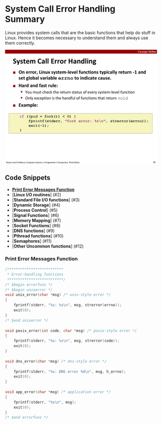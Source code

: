 # System Call Error Handling Summary

Linux provides system calls that are the basic functions that help do stuff
in Linux. 
Hence it becomes necessary to understand them and always use them correctly.

![error](assignments/summary/Assets/slide13.jpg)

## Code Snippets

- [**Print Error Messages Function**](print-error-messages-function)
- [**Linux I/O routines**] (#2)
- [**Standard File I/O functions**] (#3)
- [**Dynamic Storage**] (#4)
- [**Process Control**] (#5)
- [**Signal Functions**] (#6)
- [**Memory Mapping**] (#7)
- [**Socket Functions**] (#8)
- [**DNS functions**] (#9)
- [**Pthread functions**] (#10)
- [**Semaphores**] (#11)
- [**Other Uncommon functions**] (#12)

### Print Error Messages Function

```c
/************************** 
 * Error-handling functions
 **************************/
/* $begin errorfuns */
/* $begin unixerror */
void unix_error(char *msg) /* unix-style error */
{
    fprintf(stderr, "%s: %s\n", msg, strerror(errno));
    exit(0);
}
/* $end unixerror */

void posix_error(int code, char *msg) /* posix-style error */
{
    fprintf(stderr, "%s: %s\n", msg, strerror(code));
    exit(0);
}

void dns_error(char *msg) /* dns-style error */
{
    fprintf(stderr, "%s: DNS error %d\n", msg, h_errno);
    exit(0);
}

void app_error(char *msg) /* application error */
{
    fprintf(stderr, "%s\n", msg);
    exit(0);
}
/* $end errorfuns */

```